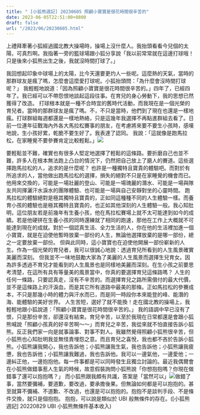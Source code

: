 ```yaml
---
title: " [小狐熊週記] 20230605 照顧小寶寶是很花時間很辛苦的"
date: 2023-06-05T22:51:00+0800
draft: false
url: "/2023/06/20230605.html"
---
```


上禮拜牽著小狐經過國北教大操場時，操場上沒什麼人。我抬頭看看今兒個的太陽，可真烈啊。我指著一旁的籃球場跟小狐分享說「我以前常常就在這邊打球哦！只是後來小狐熊出生之後，我就沒時間打球了。」

我回想起印象中球場上的太陽，比今天還要更灼人一些呢。這麼熱的天氣，當時的那群球友是瘋了嗎，怎麼會這麼愛打球呢。小狐抬頭問：「為什麼會沒時間打球呢？」
我輕輕地說道：「因為照顧小寶寶是很花時間很辛苦的。」四年了，已經四年了。我已經可以不帶怨恨地談起這段往事。在育兒的身心勞動下，我的思想已然獲得了改造。
打球根本就是一種不合時宜的舊時代活動，而我現在是一個光榮的育兒者。當時的那群球友是瘋了嗎。不，不只是當時，他們到了現在也還是一樣地瘋。打球群組每週都還是一樣地熱絡，只是這幾年我選擇不再點進群組去看了。日前一位連年征戰海內外各大馬拉松賽事的朋友，在考慮將來要不要生小孩時，感嘆地說，生小孩好累，乾脆不要生好了。我表達了認同。
我說：「這就像是跑馬拉松，在家睡覺不要參賽肯定比較輕鬆。」![]($https://blogger.googleusercontent.com/img/b/R29vZ2xl/AVvXsEiai0f2BQ50wfyM9lcbzA4LBL0ELxqxpGP7CZ9o1lDvbem_vqvaWjCIkKDnFXawPyw7tu0VT_6xsLu8Euhw5uhGpjZ0G3kiBfG3F5y7kwPdR99FHQzUqSi5jk2DzJTQEJvj7W-80XxMv9yUu3sRCQ25vbXX6QbYQoL_gQO5EhMpStD6QDI5fazOFYn8/s320/%E6%B5%B7%E9%BE%9C%E5%AD%A9%E5%AD%90MEME.jpg)

要輕鬆並不難，確實也有很多人堅定地選擇了輕鬆的這條路。要折磨自己也並不難，許多人在根本無法跑上凸台的情況下，仍然把自己放上了磨人的賽道。這些選擇跑馬拉松的人，追求的是什麼呢？
也許是一種獨特且寶貴的體驗吧。而對於有所追求的人，當他做出跑馬拉松的選擇，損失的絕對不只是在家睡覺的機會而已。他用來交換的，可能是一場壯麗的登山、可能是一場瑰麗的潛水、可能是一場與隊友共同揮灑汗水淚水的團隊體驗、也可能是一場與自己安靜對坐的心靈時間。
跑馬拉松的體驗絕對是極其獨特且寶貴的，正如同這種種不同的人生體驗一樣。而養育小孩的體驗也是極其獨特且寶貴的，也正如其他深刻的人生體驗一般。我心知肚明，這位朋友若是前幾年有生養小孩，他在馬拉松賽場上就不太可能達到如今的成績。若是他硬拼在生養小孩的同時還練就了相同的跑速，那他在工作上大概就不可能達到現在的成就。對於一個認真生活、全力生活的人，你在他的生活裡加進一個小寶寶，就是在迫使他暫時放棄一部份的人生，無論他選擇放棄的是哪一部份，總之一定要放棄一部份。
但與此同時，這小寶寶也在迫使他開展一部份嶄新的人生。作為一個光榮的育兒者，我可以很誠心地說：透過育兒所看到的人生風景確實美麗而深刻。 但我並不一味地鼓勵大家為了美麗的人生風景而選擇生兒育女。因為許多透過不育兒才能看到的人生風景也是同樣地美麗而深刻。在生小孩之前要思考清楚，在這所有具有等量美的風景當中，你真的要選擇育兒這條路嗎？ 人生的任何一條路，只要認真走，沒有不辛苦的。而選擇育兒之路所需償付的最大代價，並不是這條路上的汗淚血，而是其它所有道路中最美的那條。正如馬拉松的參賽成本，不只是那幾小時的體力與汗水而已，而是同一時段你本來能登的峰、能潛的海、能體驗的美好世界。
人生苦短，選好了就不能換！走在國北教的操場上，我輕輕地跟小狐說道：「照顧小寶寶是很花時間很辛苦的。」 我的語調中早已沒有了恨，只是那份辛苦，卻還沒有結束。育兒辛苦，以至於我現在日常都還是會跟小狐熊喊說「照顧小孩真的好辛苦啊～～」而育兒之辛苦，我從來就不怕直接告訴小狐熊。反正我們家一向是就事論事、對事不對人。我雖然覺得照顧小狐熊很辛苦，但小狐熊也心知肚明我並無怪責埋怨之意。而且育兒之喜悅，我也都不吝於告訴小狐熊。小狐熊讓我開心，我也告訴他；小狐熊讓我生氣，我也告訴他；小狐熊讓我疲憊，我也告訴他；小狐熊讓我難過，我也告訴他。我可以一邊氣他，一邊愛他；一邊糾正他，一邊抱抱他。每一件事都是可以同時發生且獨立討論的。最近我偶爾會在小狐熊做錯事惹人生氣的時候，故意假裝詢問小狐熊說「你想抱抱嗎？你現在做錯事了還可以抱抱嗎？」
而小狐熊跟我頗有共識，答案是「當然可以」![]($https://fonts.gstatic.com/s/e/notoemoji/15.0/1f606/32.png)做錯了事，當然要彌補，要道歉，要改過，要承擔後果。但無論如何都是可以抱抱的。甚至就算不彌補、不道歉、不改過，也還是可以抱抱的。抱抱不是談判手段、不是條件交換，就只是個抱抱。
抱抱，可以說是類似於 UBI 般無條件的存在。([小狐熊週記] 20220829 UBI 小狐熊無條件基本收入)




